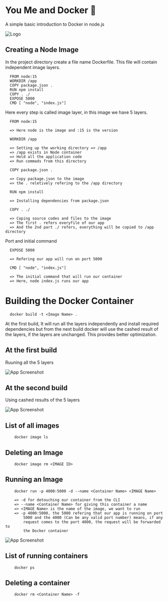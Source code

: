 # You Me and Docker 🐳

A simple basic introduction to Docker in node.js

![Logo](https://logos-world.net/wp-content/uploads/2021/02/Docker-Logo-2015-2017.png)

## Creating a Node Image

In the project directory create a file name Dockerfile. This file will contain independent image 
layers. 

```
  FROM node:15
  WORKDIR /app  
  COPY package.json .
  RUN npm install
  COPY . ./
  EXPOSE 5000
  CMD [ "node", "index.js"]
```
Here every step is called image layer, in this image we have 5 layers. 

```
  FROM node:15

  => Here node is the image and :15 is the version
```
```
  WORKDIR /app 

  => Setting up the working directory => /app
  => /app exists in Node container
  => Hold all the application code
  => Run commads from this directory
```
```
  COPY package.json .

  => Copy package.json to the image 
  => the . reletively refering to the /app directory 
```
```
  RUN npm install

  => Installing dependencies from package.json
```
```
  COPY . ./

  => Coping source codes and files to the image
  => The first . refers everyfile of our app
  => And the 2nd part ./ refers, everything will be copied to /app directory
```

Port and initial command
```
  EXPOSE 5000

  => Refering our app will run on port 5000
```
```
  CMD [ "node", "index.js"]

  => The initial command that will run our container
  => Here, node index.js runs our app
```


# Building the Docker Container
```
  docker build -t <Image Name> .
```

At the first build, It will run all the layers independently and install required dependencies but 
from the next build docker will use the cashed result of the layers, if the layers are unchanged. 
This provides better optimization.



## At the first build
Ruuning all the 5 layers

![App Screenshot](https://i.ibb.co/G5t5KbC/dc3.jpg)

## At the second build
Using cashed results of the 5 layers

![App Screenshot](https://i.ibb.co/yn1NStg/dc2.png)

## List of all images
```
    docker image ls
```

## Deleting an Image
```
    docker image rm <IMAGE ID>
```

## Running an Image
```
    docker run -p 4000:5000 -d --name <Container Name> <IMAGE Name>

    => -d for detouching our container from the CLI 
    => --name <Container Name> for giving this container a name
    => <IMAGE Name> is the name of the image, we want to run
    => -p 4000:5000, the 5000 refering that our app is running on port 
        5000 and the 4000 (Can be any valid port number) means, if any 
        request comes to the port 4000, the request will be forwarded to
        the Docker container
```
![App Screenshot](https://i.ibb.co/LRPxnbT/dc4.png)

## List of running containers
```
    docker ps
```

## Deleting a container
```
    docker rm <Container Name> -f
```
